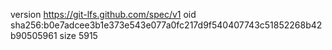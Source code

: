 version https://git-lfs.github.com/spec/v1
oid sha256:b0e7adcee3b1e373e543e077a0fc217d9f540407743c51852268b42b90505961
size 5915
